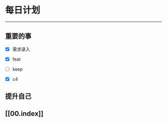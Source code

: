 
# 每日计划
---
## 重要的事

- [x]  需求录入
- [x]  feat
- [ ]  keep
- [x] c4



## 提升自己

  



## [[00.index]]











